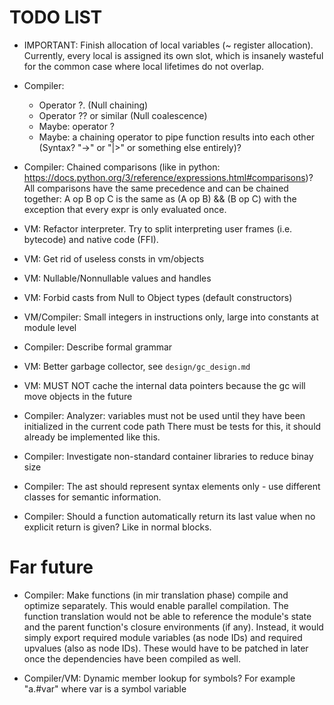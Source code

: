 # TODO LIST

- IMPORTANT: Finish allocation of local variables (~ register allocation). Currently, every local is assigned
  its own slot, which is insanely wasteful for the common case where local lifetimes do not overlap.

- Compiler:

  - Operator ?. (Null chaining)
  - Operator ?? or similar (Null coalescence)
  - Maybe: operator ?
  - Maybe: a chaining operator to pipe function results into each other (Syntax? "->" or "|>" or something else entirely)?

- Compiler: Chained comparisons (like in python: https://docs.python.org/3/reference/expressions.html#comparisons)?  
  All comparisons have the same precedence and can be chained together:
  A op B op C is the same as (A op B) && (B op C) with the exception that every expr is only evaluated once.

- VM: Refactor interpreter. Try to split interpreting user frames (i.e. bytecode) and native code (FFI).

- VM: Get rid of useless consts in vm/objects

- VM: Nullable/Nonnullable values and handles

- VM: Forbid casts from Null to Object types (default constructors)

- VM/Compiler: Small integers in instructions only, large into constants at module level

- Compiler: Describe formal grammar

- VM: Better garbage collector, see `design/gc_design.md`

- VM: MUST NOT cache the internal data pointers because the gc will move objects in the future

- Compiler: Analyzer: variables must not be used until they have been initialized in the current code path
  There must be tests for this, it should already be implemented like this.

- Compiler: Investigate non-standard container libraries to reduce binay size

- Compiler: The ast should represent syntax elements only - use different classes for semantic information.

- Compiler: Should a function automatically return its last value when no explicit return is given? Like in normal blocks.

# Far future

- Compiler: Make functions (in mir translation phase) compile and optimize separately. This would enable parallel compilation.
  The function translation would not be able to reference the module's state and the parent function's closure environments (if any).
  Instead, it would simply export required module variables (as node IDs) and required upvalues (also as node IDs). These
  would have to be patched in later once the dependencies have been compiled as well.

- Compiler/VM: Dynamic member lookup for symbols? For example "a.#var" where var is a symbol variable
